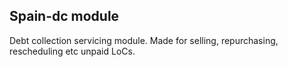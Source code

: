 ## Spain-dc module

Debt collection servicing module. Made for selling, repurchasing, rescheduling etc unpaid LoCs.
